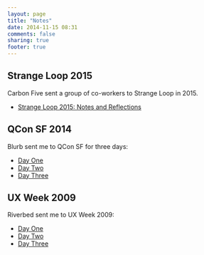 ```yaml
---
layout: page
title: "Notes"
date: 2014-11-15 08:31
comments: false
sharing: true
footer: true
---
```


## Strange Loop 2015

Carbon Five sent a group of co-workers to Strange Loop in 2015.

* [Strange Loop 2015: Notes and Reflections]()

## QCon SF 2014

Blurb sent me to QCon SF for three days:

* [Day One](2014-11-03-qconsf-day-one.html)
* [Day Two](2014-11-04-qconsf-day-two.html)
* [Day Three](2014-11-05-qconsf-day-three.html)

## UX Week 2009

Riverbed sent me to UX Week 2009:

* [Day One](2009-09-16-uxweek-day-1.html)
* [Day Two](2009-09-17-uxweek-day-2.html)
* [Day Three](2009-09-18-uxweek-day-3-perception.html)
